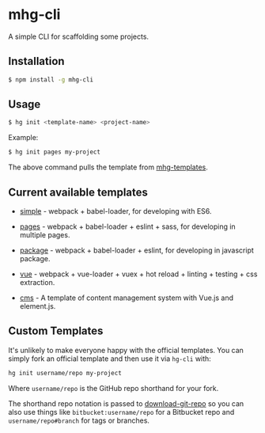 # mhg-cli

A simple CLI for scaffolding some projects.

## Installation

```bash
$ npm install -g mhg-cli
```

## Usage

```bash
$ hg init <template-name> <project-name>
```

Example:

```bash
$ hg init pages my-project
```

The above command pulls the template from [mhg-templates](https://github.com/hamger/mhg-templates).

## Current available templates

- [simple](https://github.com/hamger/mhg-templates/tree/simple) - webpack + babel-loader, for developing with ES6.

- [pages](https://github.com/hamger/mhg-templates/tree/pages) - webpack + babel-loader + eslint + sass, for developing in multiple pages.

- [package](https://github.com/hamger/mhg-templates/tree/package) - webpack + babel-loader + eslint, for developing in javascript package.

- [vue](https://github.com/hamger/mhg-templates/tree/vue) - webpack + vue-loader + vuex + hot reload + linting + testing + css extraction.

- [cms](https://github.com/hamger/mhg-templates/tree/cms) - A template of content management system with Vue.js and element.js.

## Custom Templates

It's unlikely to make everyone happy with the official templates. You can simply fork an official template and then use it via `hg-cli` with:

```bash
hg init username/repo my-project
```

Where `username/repo` is the GitHub repo shorthand for your fork.

The shorthand repo notation is passed to [download-git-repo](https://github.com/flipxfx/download-git-repo) so you can also use things like `bitbucket:username/repo` for a Bitbucket repo and `username/repo#branch` for tags or branches.
